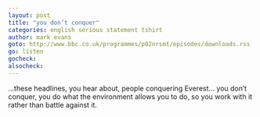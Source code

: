 ```yaml
---
layout: post
title: "you don’t conquer"
categories: english serious statement tshirt
author: mark evans
goto: http://www.bbc.co.uk/programmes/p02nrsmt/episodes/downloads.rss
go: listen
gocheck:
alsocheck:
---
```

...these headlines, you hear about, people conquering Everest...
you don’t conquer, you do what the environment allows you to do, so you work with it rather than battle against it.

